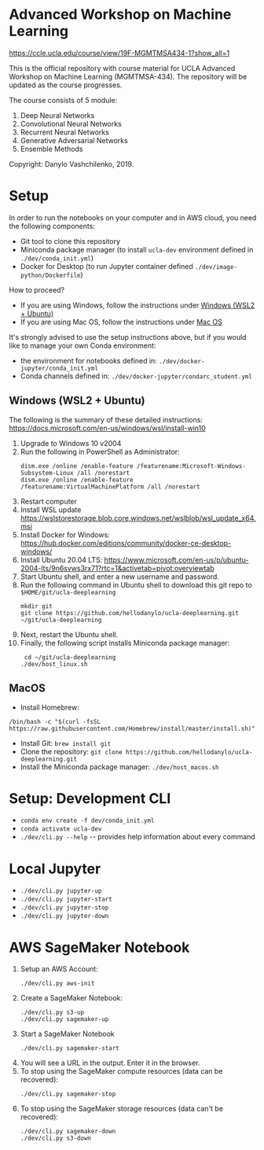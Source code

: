 # Advanced Workshop on Machine Learning

https://ccle.ucla.edu/course/view/19F-MGMTMSA434-1?show_all=1

This is the official repository with course material for UCLA Advanced Workshop on Machine Learning (MGMTMSA-434).
The repository will be updated as the course progresses.

The course consists of 5 module:
1. Deep Neural Networks
2. Convolutional Neural Networks
3. Recurrent Neural Networks
4. Generative Adversarial Networks
5. Ensemble Methods

Copyright: Danylo Vashchilenko, 2019.

# Setup

In order to run the notebooks on your computer and in AWS cloud, you need the following components:
* Git tool to clone this repository
* Miniconda package manager (to install `ucla-dev` environment defined in `./dev/conda_init.yml`)
* Docker for Desktop (to run Jupyter container defined `./dev/image-python/Dockerfile`)

How to proceed?
* If you are using Windows, follow the instructions under [Windows (WSL2 + Ubuntu)](#setup-windows)
* If you are using Mac OS, follow the instructions under [Mac OS](#setup-mac-os)

It's strongly advised to use the setup instructions above, but if you would like to manage your own Conda environment:
* the environment for notebooks defined in: `./dev/docker-jupyter/conda_init.yml`
* Conda channels defined in: `./dev/docker-jupyter/condarc_student.yml`

[](#setup-windows)
## Windows (WSL2 + Ubuntu)
The following is the summary of these detailed instructions: https://docs.microsoft.com/en-us/windows/wsl/install-win10
1. Upgrade to Windows 10 v2004 
2. Run the following in PowerShell as Administrator:
    ```
    dism.exe /online /enable-feature /featurename:Microsoft-Windows-Subsystem-Linux /all /norestart
    dism.exe /online /enable-feature /featurename:VirtualMachinePlatform /all /norestart
    ```
3. Restart computer
4. Install WSL update https://wslstorestorage.blob.core.windows.net/wslblob/wsl_update_x64.msi
5. Install Docker for Windows: https://hub.docker.com/editions/community/docker-ce-desktop-windows/
6. Install Ubuntu 20.04 LTS: https://www.microsoft.com/en-us/p/ubuntu-2004-lts/9n6svws3rx71?rtc=1&activetab=pivot:overviewtab
7. Start Ubuntu shell, and enter a new username and password.
8. Run the following command in Ubuntu shell to download this git repo to `$HOME/git/ucla-deeplearning`
    ```
    mkdir git 
    git clone https://github.com/hellodanylo/ucla-deeplearning.git ~/git/ucla-deeplearning
    ```
9. Next, restart the Ubuntu shell.
10. Finally, the following script installs Miniconda package manager:
    ```
     cd ~/git/ucla-deeplearning
    ./dev/host_linux.sh
    ```

[](#setup-mac-os)
## MacOS
* Install Homebrew: 
```
/bin/bash -c "$(curl -fsSL https://raw.githubusercontent.com/Homebrew/install/master/install.sh)"
```
* Install Git: `brew install git`
* Clone the repository: `git clone https://github.com/hellodanylo/ucla-deeplearning.git`
* Install the Miniconda package manager: `./dev/host_macos.sh`


[](#setup-development-cli)
# Setup: Development CLI
* `conda env create -f dev/conda_init.yml`
* `conda activate ucla-dev`
* `./dev/cli.py --help` -- provides help information about every command

# Local Jupyter
* `./dev/cli.py jupyter-up`
* `./dev/cli.py jupyter-start`
* `./dev/cli.py jupyter-stop`
* `./dev/cli.py jupyter-down`

# AWS SageMaker Notebook

1. Setup an AWS Account:
    ```
    ./dev/cli.py aws-init
    ```
2. Create a SageMaker Notebook:
    ```
    ./dev/cli.py s3-up
    ./dev/cli.py sagemaker-up
    ```
3. Start a SageMaker Notebook
    ```
    ./dev/cli.py sagemaker-start
    ```
4. You will see a URL in the output. Enter it in the browser.
5. To stop using the SageMaker compute resources (data can be recovered):
    ```
    ./dev/cli.py sagemaker-stop
    ```
6. To stop using the SageMaker storage resources (data can't be recovered):
    ```
    ./dev/cli.py sagemaker-down
    ./dev/cli.py s3-down
    ```
